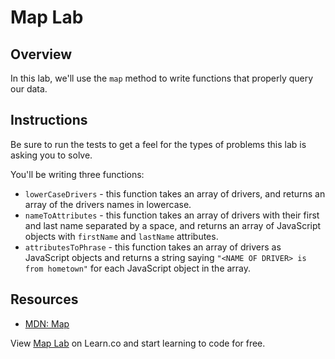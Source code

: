 # Map Lab

## Overview
In this lab, we'll use the `map` method to write functions that properly query our data.

## Instructions
Be sure to run the tests to get a feel for the types of problems this lab is
asking you to solve.

You'll be writing three functions:
 * `lowerCaseDrivers` - this function takes an array of drivers, and returns an array of the drivers names in lowercase.
 * `nameToAttributes` - this function takes an array of drivers with their first and last name separated by a space, and returns an array of JavaScript objects with `firstName` and `lastName` attributes.
 * `attributesToPhrase` - this function takes an array of drivers as JavaScript objects and returns a string saying `"<NAME OF DRIVER> is from hometown"` for each JavaScript object in the array.

## Resources
- [MDN: Map](https://developer.mozilla.org/en-US/docs/Web/JavaScript/Reference/Global_Objects/Array/map)

<p class='util--hide'>View <a href='https://learn.co/lessons/js-looping-and-iteration-map-lab'>Map Lab</a> on Learn.co and start learning to code for free.</p>
